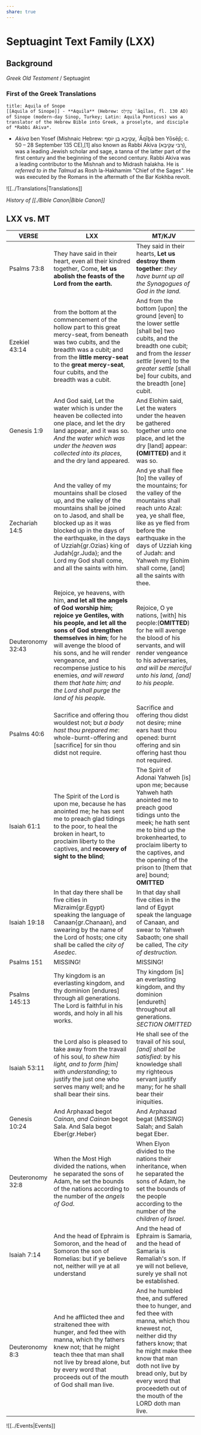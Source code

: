 ```yaml
---
share: true
---
```


# Septuagint Text Family (LXX)


## Background

*Greek Old Testament* / Septuagint

### First of the Greek Translations
```ad-note
title: Aquila of Snope
[[Aquila of Sinope]] - **Aquila** (Hebrew: עֲקִילַס ʿăqīlas, fl. 130 AD) of Sinope (modern-day Sinop, Turkey; Latin: Aquila Ponticus) was a translator of the Hebrew Bible into Greek, a proselyte, and disciple of *Rabbi Akiva*.
```

- *Akiva* ben Yosef (Mishnaic Hebrew: עֲקִיבָא בֶּן יוֹסֵף, ʿĂqīḇā ben Yōsēp̄; c. 50 – 28 September 135 CE),[1] also known as Rabbi Akiva (רַבִּי עֲקִיבָא), was a leading Jewish scholar and sage, a tanna of the latter part of the first century and the beginning of the second century. Rabbi Akiva was a leading contributor to the Mishnah and to Midrash halakha. He is *referred to in the Talmud* as Rosh la-Hakhamim "Chief of the Sages". He was executed by the Romans in the aftermath of the Bar Kokhba revolt.

![[../Translations|Translations]]


*History of [[./Bible Canon|Bible Canon]]*


## LXX vs. MT


| **VERSE**         | **LXX**                                                                                                                                                                                                                                                                                                                                                                             | **MT/KJV**                                                                                                                                                                                                                                                                        |
| ----------------- | ----------------------------------------------------------------------------------------------------------------------------------------------------------------------------------------------------------------------------------------------------------------------------------------------------------------------------------------------------------------------------------- | --------------------------------------------------------------------------------------------------------------------------------------------------------------------------------------------------------------------------------------------------------------------------------- |
| Psalms 73:8       |  They have said in their heart, even all their kindred together, Come, **let us abolish the feasts of the Lord from the earth.**       |  They said in their hearts, **Let us destroy them together**: *they have burnt up all the Synagogues of God in the land.*                       |
| Ezekiel 43:14     | from the bottom at the commencement of the hollow part to this great mercy-seat, from beneath was two cubits, and the breadth was a cubit; and from the **little mercy-seat** to the **great mercy-seat**, four cubits, and the breadth was a cubit. &nbsp;                                                                                                                         | And from the bottom [upon] the ground [even] to the lower settle [shall be] two cubits, and the breadth one cubit; and from the _lesser settle_ [even] to the _greater settle_ [shall be] four cubits, and the breadth [one] cubit.                                               |
| Genesis 1:9       | And God said, Let the water which is under the heaven be collected into one place, and let the dry land appear, and it was so. _And the water which was under the heaven was collected into its places_, and the dry land appeared.                                                                                                                                                 | And Elohim said, Let the waters under the heaven be gathered together unto one place, and let the dry [land] appear: **(OMITTED)** and it was so.                                                                                                                                 |
| Zechariah 14:5    | And the valley of my mountains shall be closed up, and the valley of the mountains shall be joined on to Jasod, and shall be blocked up as it was blocked up in the days of the earthquake, in the days of Uzziah{gr.Ozias} king of Judah{gr.Juda}; and the Lord my God shall come, and all the saints with him.                                                                    | And ye shall flee [to] the valley of the mountains; for the valley of the mountains shall reach unto Azal: yea, ye shall flee, like as ye fled from before the earthquake in the days of Uzziah king of Judah: and Yahweh my Elohim shall come, [and] all the saints with thee.   |
| Deuteronomy 32:43 | Rejoice, ye heavens, with him, **and let all the angels of God worship him; rejoice ye Gentiles, with his people, and let all the sons of God strengthen themselves in him**; for he will avenge the blood of his sons, and he will render vengeance, and recompense justice to his enemies, _and will reward them that hate him; and the Lord shall purge the land of his people._ | Rejoice, O ye nations, [with] his people:(**OMITTED**) for he will avenge the blood of his servants, and will render vengeance to his adversaries, _and will be merciful unto his land, [and] to his people._                                                                     |
| Psalms 40:6       | Sacrifice and offering thou wouldest not; but _a body hast thou prepared me_: whole-burnt-offering and [sacrifice] for sin thou didst not require.                                                                                                                                                                                                                                  | Sacrifice and offering thou didst not desire; mine ears hast thou opened: burnt offering and sin offering hast thou not required.                                                                                                                                                 |
| Isaiah 61:1       | The Spirit of the Lord is upon me, because he has anointed me; he has sent me to preach glad tidings to the poor, to heal the broken in heart, to proclaim liberty to the captives, and **recovery of sight to the blind**;                                                                                                                                                         | The Spirit of Adonai Yahweh [is] upon me; because Yahweh hath anointed me to preach good tidings unto the meek; he hath sent me to bind up the brokenhearted, to proclaim liberty to the captives, and the opening of the prison to [them that are] bound; **OMITTED**            |
| Isaiah 19:18      | In that day there shall be five cities in Mizraim{gr.Egypt} speaking the language of Canaan{gr.Chanaan}, and swearing by the name of the Lord of hosts; one city shall be called the _city of Asedec_.                                                                                                                                                                              | In that day shall five cities in the land of Egypt speak the language of Canaan, and swear to Yahweh Sabaoth; one shall be called, The _city of destruction._                                                                                                                     |
| Psalms 151        | MISSING!                                                                                                                                                                                                                                                                                                                                                                            | MISSING!                                                                                                                                                                                                                                                                          |
| Psalms 145:13     | Thy kingdom is an everlasting kingdom, and thy dominion [endures] through all generations. The Lord is faithful in his words, and holy in all his works.                                                                                                                                                                                                                            | Thy kingdom [is] an everlasting kingdom, and thy dominion [endureth] throughout all generations. _SECTION OMITTED_                                                                                                                                                                |
| Isaiah 53:11      | the Lord also is pleased to take away from the travail of his soul, _to shew him light, and to form [him] with understanding_; to justify the just one who serves many well; and he shall bear their sins.                                                                                                                                                                          | He shall see of the travail of his soul, _[and] shall be satisfied_: by his knowledge shall my righteous servant justify many; for he shall bear their iniquities.                                                                                                                |
| Genesis 10:24     | And Arphaxad begot _Cainan, and Cainan_ begot Sala. And Sala begot Eber{gr.Heber}                                                                                                                                                                                                                                                                                                   | And Arphaxad begat (_MISSING_) Salah; and Salah begat Eber.                                                                                                                                                                                                                       |
| Deuteronomy 32:8  | When the Most High divided the nations, when he separated the sons of Adam, he set the bounds of the nations according to the number of the _angels of God_.                                                                                                                                                                                                                        | When Elyon divided to the nations their inheritance, when he separated the sons of Adam, he set the bounds of the people according to the number of the _children of Israel_.                                                                                                     |
| Isaiah 7:14       | And the head of Ephraim is Somoron, and the head of Somoron the son of Romelias: but if ye believe not, neither will ye at all understand                                                                                                                                                                                                                                           | And the head of Ephraim is Samaria, and the head of Samaria is Remaliah's son. If ye will not believe, surely ye shall not be established.                                                                                                                                        |
| Deuteronomy 8:3   | And he afflicted thee and straitened thee with hunger, and fed thee with manna, which thy fathers knew not; that he might teach thee that man shall not live by bread alone, but by every word that proceeds out of the mouth of God shall man live.                                                                                                                                | And he humbled thee, and suffered thee to hunger, and fed thee with manna, which thou knewest not, neither did thy fathers know; that he might make thee know that man doth not live by bread only, but by every word that proceedeth out of the mouth of the LORD doth man live. |


![[../Events|Events]]

